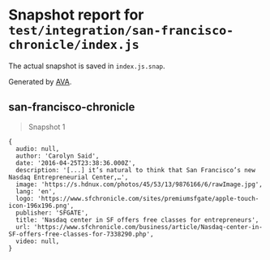 # Snapshot report for `test/integration/san-francisco-chronicle/index.js`

The actual snapshot is saved in `index.js.snap`.

Generated by [AVA](https://avajs.dev).

## san-francisco-chronicle

> Snapshot 1

    {
      audio: null,
      author: 'Carolyn Said',
      date: '2016-04-25T23:38:36.000Z',
      description: '[...] it’s natural to think that San Francisco’s new Nasdaq Entrepreneurial Center,…',
      image: 'https://s.hdnux.com/photos/45/53/13/9876166/6/rawImage.jpg',
      lang: 'en',
      logo: 'https://www.sfchronicle.com/sites/premiumsfgate/apple-touch-icon-196x196.png',
      publisher: 'SFGATE',
      title: 'Nasdaq center in SF offers free classes for entrepreneurs',
      url: 'https://www.sfchronicle.com/business/article/Nasdaq-center-in-SF-offers-free-classes-for-7338290.php',
      video: null,
    }
